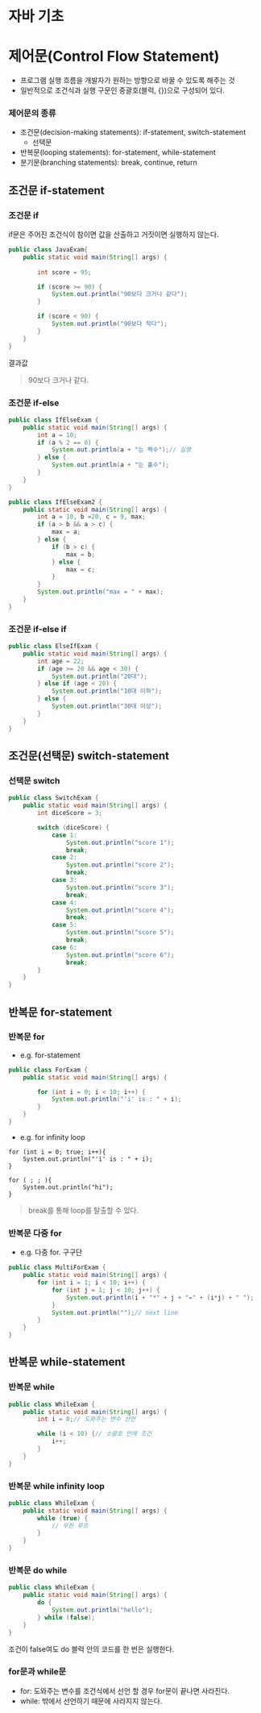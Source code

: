 # 자바 기초

# 제어문(Control Flow Statement)
- 프로그램 실행 흐름을 개발자가 원하는 방향으로 바꿀 수 있도록 해주는 것
- 일반적으로 조건식과 실행 구문인 중괄호(블럭, {})으로 구성되어 있다.

### 제어문의 종류
- 조건문(decision-making statements): if-statement, switch-statement 
  - 선택문
- 반복문(looping statements): for-statement, while-statement
- 분기문(branching statements): break, continue, return



## 조건문 if-statement

### 조건문 if
if문은 주어진 조건식이 참이면 값을 산출하고 거짓이면 실행하지 않는다.
```java
public class JavaExam{
    public static void main(String[] args) {
        
        int score = 95;

        if (score >= 90) {
            System.out.println("90보다 크거나 같다");
        }

        if (score < 90) {
            System.out.println("90보다 작다");
        }
    }
}
```

결과값
> 90보다 크거나 같다.

### 조건문 if-else

```java
public class IfElseExam {
    public static void main(String[] args) {
        int a = 10;
        if (a % 2 == 0) {
            System.out.println(a + "는 짝수");// 실행
        } else {
            System.out.println(a + "는 홀수");
        }
    }
}
```

```java
public class IfElseExam2 {
    public static void main(String[] args) {
        int a = 10, b =20, c = 9, max;
        if (a > b && a > c) {
            max = a;
        } else {
            if (b > c) {
                max = b;
            } else {
                max = c;
            }
        }
        System.out.println("max = " + max);
    }
}
```

### 조건문 if-else if

```java
public class ElseIfExam {
    public static void main(String[] args) {
        int age = 22;
        if (age >= 20 && age < 30) {
            System.out.println("20대");
        } else if (age < 20) {
            System.out.println("10대 이하");
        } else {
            System.out.println("30대 이상");
        }
    }
}
```

## 조건문(선택문) switch-statement

### 선택문 switch

```java
public class SwitchExam {
    public static void main(String[] args) {
        int diceScore = 3;

        switch (diceScore) {
            case 1:
                System.out.println("score 1");
                break;
            case 2:
                System.out.println("score 2");
                break;
            case 3:
                System.out.println("score 3");
                break;
            case 4:
                System.out.println("score 4");
                break;
            case 5:
                System.out.println("score 5");
                break;
            case 6:
                System.out.println("score 6");
                break;    
        }
    }
}
```

## 반복문 for-statement

### 반복문 for

- e.g. for-statement
```java
public class ForExam {
    public static void main(String[] args) {

        for (int i = 0; i < 10; i++) {
            System.out.println("'i' is : " + i);
        }
    }
}
```

- e.g. for infinity loop
```
for (int i = 0; true; i++){
    System.out.println("'i' is : " + i);
}
```

```
for ( ; ; ){
    System.out.println("hi");
}
```

> break를 통해 loop를 탈출할 수 있다.

### 반복문 다중 for

- e.g. 다중 for. 구구단
```java
public class MultiForExam {
    public static void main(String[] args) {
        for (int i = 1; i < 10; i++) {
            for (int j = 1; j < 10; j++) {
                System.out.println(i + "*" + j + "=" + (i*j) + " ");
            }
            System.out.println("");// next line
        }
    }
}
```

## 반복문 while-statement

### 반복문 while

```java
public class WhileExam {
    public static void main(String[] args) {
        int i = 0;// 도와주는 변수 선언

        while (i < 10) {// 소괄호 안에 조건
            i++;
        }
    }
}
```

### 반복문 while infinity loop
```java
public class WhileExam {
    public static void main(String[] args) {
        while (true) {
            // 무한 루프
        }
    }
}
```

### 반복문 do while
```java
public class WhileExam {
    public static void main(String[] args) {
        do {
            System.out.println("hello");
        } while (false);
    }
}
```
조건이 false여도 do 블럭 안의 코드를 한 번은 실행한다.

### for문과 while문
- for: 도와주는 변수를 조건식에서 선언 할 경우 for문이 끝나면 사라진다.
- while: 밖에서 선언하기 때문에 사라지지 않는다.

